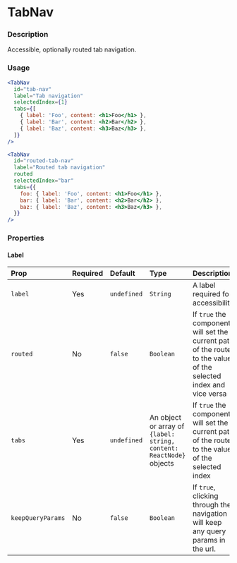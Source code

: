# TabNav

### Description

Accessible, optionally routed tab navigation.

### Usage

```jsx
<TabNav
  id="tab-nav"
  label="Tab navigation"
  selectedIndex={1}
  tabs={[
    { label: 'Foo', content: <h1>Foo</h1> },
    { label: 'Bar', content: <h2>Bar</h2> },
    { label: 'Baz', content: <h3>Baz</h3> },
  ]}
/>

<TabNav
  id="routed-tab-nav"
  label="Routed tab navigation"
  routed
  selectedIndex="bar"
  tabs={{
    foo: { label: 'Foo', content: <h1>Foo</h1> },
    bar: { label: 'Bar', content: <h2>Bar</h2> },
    baz: { label: 'Baz', content: <h3>Baz</h3> },
  }}
/>
```

### Properties

#### Label

| Prop            | Required | Default                                   | Type | Description |
| :-------------- | :------- | :---------------------------------------- | :--- | :---------- |
| `label`| Yes | `undefined`| `String`  | A label required for accessibility |
| `routed`| No | `false` | `Boolean` | If `true` the component will set the current path of the route to the value of the selected index and vice versa |
| `tabs`| Yes | `undefined` | An object or array of `{label: string, content: ReactNode}` objects | If `true` the component will set the current path of the route to the value of the selected index |
| `keepQueryParams` | No | `false` | `Boolean` | If `true`, clicking through the navigation will keep any query params in the url.
